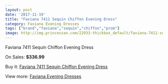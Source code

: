 ```yaml
---
layout: post
date: '2017-11-19'
title: "Faviana 7411 Sequin Chiffon Evening Dress"
category: Faviana Evening Dresses
tags: ["brand","faviana","sequin","chiffon","prom"]
image: http://img.princessan.com/22933-thickbox_default/faviana-7411-sequin-chiffon-evening-dress.jpg
---
```

Faviana 7411 Sequin Chiffon Evening Dress

On Sales: **$336.99**
<a href="https://www.princessan.com/en/10390-faviana-7411-sequin-chiffon-evening-dress.html"><amp-img layout="responsive" width="600" height="600" src="//img.princessan.com/22933-thickbox_default/faviana-7411-sequin-chiffon-evening-dress.jpg" alt="Faviana 7411 Sequin Chiffon Evening Dress 0" /></a>
<a href="https://www.princessan.com/en/10390-faviana-7411-sequin-chiffon-evening-dress.html"><amp-img layout="responsive" width="600" height="600" src="//img.princessan.com/22934-thickbox_default/faviana-7411-sequin-chiffon-evening-dress.jpg" alt="Faviana 7411 Sequin Chiffon Evening Dress 1" /></a>

Buy it: [Faviana 7411 Sequin Chiffon Evening Dress](https://www.princessan.com/en/10390-faviana-7411-sequin-chiffon-evening-dress.html "Faviana 7411 Sequin Chiffon Evening Dress")

View more: [Faviana Evening Dresses](https://www.princessan.com/en/80- "Faviana Evening Dresses")